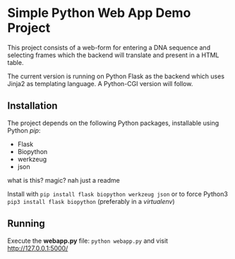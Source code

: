 # Simple Python Web App Demo Project #

This project consists of a web-form for entering a DNA sequence and selecting frames which the backend will translate and present in a HTML table.

The current version is running on Python Flask as the backend which uses Jinja2 as templating language. A Python-CGI version will follow.

## Installation ##

The project depends on the following Python packages, installable using Python *pip*:

* Flask
* Biopython
* werkzeug
* json

what is this? magic?
nah
just a readme

Install with `pip install flask biopython werkzeug json` or to force Python3 `pip3 install flask biopython` (preferably in a *virtualenv*)

## Running ##

Execute the **webapp.py** file: `python webapp.py` and visit http://127.0.0.1:5000/